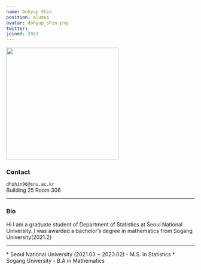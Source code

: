 ```yaml
---
name: Dohyup Shin
position: alumni
avatar: dohyup_shin.png
twitter:
joined: 2021
---
```


<img width="300" src="{{site.baseurl}}/images/people/{{page.avatar}}" data-action="zoom">

### Contact

<i class="fa fa-envelope-o"></i>  `dhshin96@snu.ac.kr`<br>
<i class="fa fa-building"></i> Building 25 Room 306 <br>

<hr>

### Bio

Hi I am a graduate student of Department of Statistics at Seoul National University. I was awarded a bachelor’s degree in mathematics from Sogang University(2021.2)

<hr>
* Seoul National University (2021.03 ~ 2023.02)
    - M.S. in Statistics
* Sogang University
    - B.A in Mathematics

